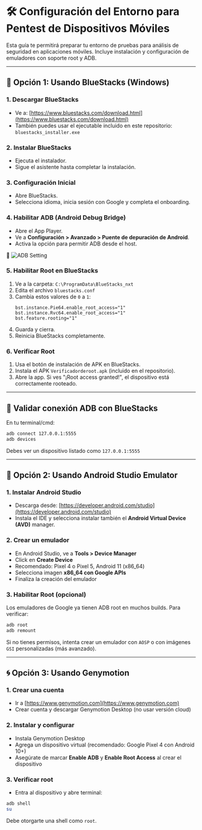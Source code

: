# 🛠️ Configuración del Entorno para Pentest de Dispositivos Móviles

Esta guía te permitirá preparar tu entorno de pruebas para análisis de seguridad en aplicaciones móviles. Incluye instalación y configuración de emuladores con soporte root y ADB.

---

## 🔷 Opción 1: Usando **BlueStacks** (Windows)

### 1. Descargar BlueStacks
- Ve a: [https://www.bluestacks.com/download.html](https://www.bluestacks.com/download.html)
- También puedes usar el ejecutable incluido en este repositorio: `bluestacks_installer.exe`

### 2. Instalar BlueStacks
- Ejecuta el instalador.
- Sigue el asistente hasta completar la instalación.

### 3. Configuración Inicial
- Abre BlueStacks.
- Selecciona idioma, inicia sesión con Google y completa el onboarding.

### 4. Habilitar ADB (Android Debug Bridge)
- Abre el App Player.
- Ve a **Configuración > Avanzado > Puente de depuración de Android**.
- Activa la opción para permitir ADB desde el host.

📸 ![ADB Setting](https://github.com/user-attachments/assets/32190d5a-cc12-4f0c-9ddb-6094ce8ced82)

### 5. Habilitar Root en BlueStacks
1. Ve a la carpeta: `C:\ProgramData\BlueStacks_nxt`
2. Edita el archivo `bluestacks.conf`
3. Cambia estos valores de `0` a `1`:
   ```
   bst.instance.Pie64.enable_root_access="1"
   bst.instance.Rvc64.enable_root_access="1"
   bst.feature.rooting="1"
   ```
4. Guarda y cierra.
5. Reinicia BlueStacks completamente.

### 6. Verificar Root
1. Usa el botón de instalación de APK en BlueStacks.
2. Instala el APK `Verificadorderoot.apk` (incluido en el repositorio).
3. Abre la app. Si ves "¡Root access granted!", el dispositivo está correctamente rooteado.

---

## 🧪 Validar conexión ADB con BlueStacks

En tu terminal/cmd:

```bash
adb connect 127.0.0.1:5555
adb devices
```

Debes ver un dispositivo listado como `127.0.0.1:5555`

---

## 🧰 Opción 2: Usando **Android Studio Emulator**

### 1. Instalar Android Studio
- Descarga desde: [https://developer.android.com/studio](https://developer.android.com/studio)
- Instala el IDE y selecciona instalar también el **Android Virtual Device (AVD)** manager.

### 2. Crear un emulador
- En Android Studio, ve a **Tools > Device Manager**
- Click en **Create Device**
- Recomendado: Pixel 4 o Pixel 5, Android 11 (x86_64)
- Selecciona imagen **x86_64 con Google APIs**
- Finaliza la creación del emulador

### 3. Habilitar Root (opcional)
Los emuladores de Google ya tienen ADB root en muchos builds. Para verificar:

```bash
adb root
adb remount
```

Si no tienes permisos, intenta crear un emulador con `AOSP` o con imágenes `GSI` personalizadas (más avanzado).

---

## 🌀 Opción 3: Usando **Genymotion**

### 1. Crear una cuenta
- Ir a [https://www.genymotion.com](https://www.genymotion.com)
- Crear cuenta y descargar Genymotion Desktop (no usar versión cloud)

### 2. Instalar y configurar
- Instala Genymotion Desktop
- Agrega un dispositivo virtual (recomendado: Google Pixel 4 con Android 10+)
- Asegúrate de marcar **Enable ADB** y **Enable Root Access** al crear el dispositivo

### 3. Verificar root
- Entra al dispositivo y abre terminal:

```bash
adb shell
su
```

Debe otorgarte una shell como `root`.
